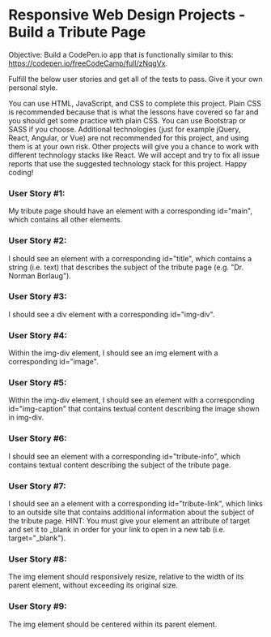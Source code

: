 # Responsive Web Design Projects - Build a Tribute Page
Objective: Build a CodePen.io app that is functionally similar to this: https://codepen.io/freeCodeCamp/full/zNqgVx.

Fulfill the below user stories and get all of the tests to pass. Give it your own personal style.

You can use HTML, JavaScript, and CSS to complete this project. Plain CSS is recommended because that is what the lessons have covered so far and you should get some practice with plain CSS. You can use Bootstrap or SASS if you choose. Additional technologies (just for example jQuery, React, Angular, or Vue) are not recommended for this project, and using them is at your own risk. Other projects will give you a chance to work with different technology stacks like React. We will accept and try to fix all issue reports that use the suggested technology stack for this project. Happy coding!

### User Story #1: 
My tribute page should have an element with a corresponding id="main", which contains all other elements.

### User Story #2: 
I should see an element with a corresponding id="title", which contains a string (i.e. text) that describes the subject of the tribute page (e.g. "Dr. Norman Borlaug").

### User Story #3: 
I should see a div element with a corresponding id="img-div".

###  User Story #4: 
Within the img-div element, I should see an img element with a corresponding id="image".

###  User Story #5: 
Within the img-div element, I should see an element with a corresponding id="img-caption" that contains textual content describing the image shown in img-div.

###  User Story #6: 
I should see an element with a corresponding id="tribute-info", which contains textual content describing the subject of the tribute page.

###  User Story #7: 
I should see an a element with a corresponding id="tribute-link", which links to an outside site that contains additional information about the subject of the tribute page. HINT: You must give your element an attribute of target and set it to _blank in order for your link to open in a new tab (i.e. target="_blank").

###  User Story #8: 
The img element should responsively resize, relative to the width of its parent element, without exceeding its original size.

###  User Story #9: 
The img element should be centered within its parent element.
